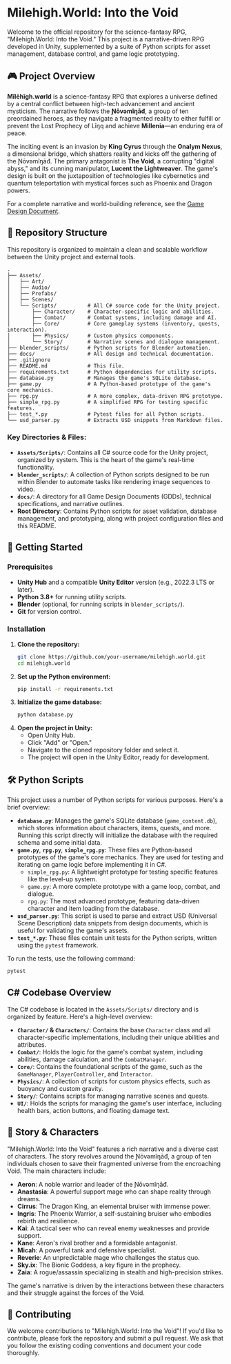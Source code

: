 # Milehigh.World: Into the Void

Welcome to the official repository for the science-fantasy RPG, "Milehigh.World: Into the Void." This project is a narrative-driven RPG developed in Unity, supplemented by a suite of Python scripts for asset management, database control, and game logic prototyping.

## 🎮 Project Overview

**Mîlēhîgh.wørld** is a science-fantasy RPG that explores a universe defined by a central conflict between high-tech advancement and ancient mysticism. The narrative follows the **Ɲōvəmîŋāđ**, a group of ten preordained heroes, as they navigate a fragmented reality to either fulfill or prevent the Lost Prophecy of Lîŋq and achieve **Millenia**—an enduring era of peace.

The inciting event is an invasion by **King Cyrus** through the **Onalym Nexus**, a dimensional bridge, which shatters reality and kicks off the gathering of the Ɲōvəmîŋāđ. The primary antagonist is **The Void**, a corrupting "digital abyss," and its cunning manipulator, **Lucent the Lightweaver**. The game's design is built on the juxtaposition of technologies like cybernetics and quantum teleportation with mystical forces such as Phoenix and Dragon powers.

For a complete narrative and world-building reference, see the [Game Design Document](docs/GDD.md).

## 📂 Repository Structure

This repository is organized to maintain a clean and scalable workflow between the Unity project and external tools.

```
.
├── Assets/
│   ├── Art/
│   ├── Audio/
│   ├── Prefabs/
│   ├── Scenes/
│   └── Scripts/          # All C# source code for the Unity project.
│       ├── Character/    # Character-specific logic and abilities.
│       ├── Combat/       # Combat systems, including damage and AI.
│       ├── Core/         # Core gameplay systems (inventory, quests, interaction).
│       ├── Physics/      # Custom physics components.
│       └── Story/        # Narrative scenes and dialogue management.
├── blender_scripts/      # Python scripts for Blender automation.
├── docs/                 # All design and technical documentation.
├── .gitignore
├── README.md             # This file.
├── requirements.txt      # Python dependencies for utility scripts.
├── database.py           # Manages the game's SQLite database.
├── game.py               # A Python-based prototype of the game's core mechanics.
├── rpg.py                # A more complex, data-driven RPG prototype.
├── simple_rpg.py         # A simplified RPG for testing specific features.
├── test_*.py             # Pytest files for all Python scripts.
└── usd_parser.py         # Extracts USD snippets from Markdown files.
```

### Key Directories & Files:

*   **`Assets/Scripts/`**: Contains all C# source code for the Unity project, organized by system. This is the heart of the game's real-time functionality.
*   **`blender_scripts/`**: A collection of Python scripts designed to be run within Blender to automate tasks like rendering image sequences to video.
*   **`docs/`**: A directory for all Game Design Documents (GDDs), technical specifications, and narrative outlines.
*   **Root Directory**: Contains Python scripts for asset validation, database management, and prototyping, along with project configuration files and this README.

## 🚀 Getting Started

### Prerequisites

*   **Unity Hub** and a compatible **Unity Editor** version (e.g., 2022.3 LTS or later).
*   **Python 3.8+** for running utility scripts.
*   **Blender** (optional, for running scripts in `blender_scripts/`).
*   **Git** for version control.

### Installation

1.  **Clone the repository:**
    ```bash
    git clone https://github.com/your-username/milehigh.world.git
    cd milehigh.world
    ```
2.  **Set up the Python environment:**
    ```bash
    pip install -r requirements.txt
    ```
3.  **Initialize the game database:**
    ```bash
    python database.py
    ```
4.  **Open the project in Unity:**
    *   Open Unity Hub.
    *   Click "Add" or "Open."
    *   Navigate to the cloned repository folder and select it.
    *   The project will open in the Unity Editor, ready for development.

## 🛠️ Python Scripts

This project uses a number of Python scripts for various purposes. Here's a brief overview:

*   **`database.py`**: Manages the game's SQLite database (`game_content.db`), which stores information about characters, items, quests, and more. Running this script directly will initialize the database with the required schema and some initial data.
*   **`game.py`**, **`rpg.py`**, **`simple_rpg.py`**: These files are Python-based prototypes of the game's core mechanics. They are used for testing and iterating on game logic before implementing it in C#.
    *   `simple_rpg.py`: A lightweight prototype for testing specific features like the level-up system.
    *   `game.py`: A more complete prototype with a game loop, combat, and dialogue.
    *   `rpg.py`: The most advanced prototype, featuring data-driven character and item loading from the database.
*   **`usd_parser.py`**: This script is used to parse and extract USD (Universal Scene Description) data snippets from design documents, which is useful for validating the game's assets.
*   **`test_*.py`**: These files contain unit tests for the Python scripts, written using the `pytest` framework.

To run the tests, use the following command:

```bash
pytest
```

## C# Codebase Overview

The C# codebase is located in the `Assets/Scripts/` directory and is organized by feature. Here's a high-level overview:

*   **`Character/` & `Characters/`**: Contains the base `Character` class and all character-specific implementations, including their unique abilities and attributes.
*   **`Combat/`**: Holds the logic for the game's combat system, including abilities, damage calculation, and the `CombatManager`.
*   **`Core/`**: Contains the foundational scripts of the game, such as the `GameManager`, `PlayerController`, and `Interactor`.
*   **`Physics/`**: A collection of scripts for custom physics effects, such as buoyancy and custom gravity.
*   **`Story/`**: Contains scripts for managing narrative scenes and quests.
*   **`UI/`**: Holds the scripts for managing the game's user interface, including health bars, action buttons, and floating damage text.

## 📖 Story & Characters

"Milehigh.World: Into the Void" features a rich narrative and a diverse cast of characters. The story revolves around the Ɲōvəmîŋāđ, a group of ten individuals chosen to save their fragmented universe from the encroaching Void. The main characters include:

*   **Aeron**: A noble warrior and leader of the Ɲōvəmîŋāđ.
*   **Anastasia**: A powerful support mage who can shape reality through dreams.
*   **Cirrus**: The Dragon King, an elemental bruiser with immense power.
*   **Ingris**: The Phoenix Warrior, a self-sustaining bruiser who embodies rebirth and resilience.
*   **Kai**: A tactical seer who can reveal enemy weaknesses and provide support.
*   **Kane**: Aeron's rival brother and a formidable antagonist.
*   **Micah**: A powerful tank and defensive specialist.
*   **Reverie**: An unpredictable mage who challenges the status quo.
*   **Sky.ix**: The Bionic Goddess, a key figure in the prophecy.
*   **Zaia**: A rogue/assassin specializing in stealth and high-precision strikes.

The game's narrative is driven by the interactions between these characters and their struggle against the forces of the Void.

## 🤝 Contributing

We welcome contributions to "Milehigh.World: Into the Void"! If you'd like to contribute, please fork the repository and submit a pull request. We ask that you follow the existing coding conventions and document your code thoroughly.